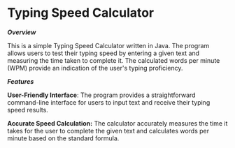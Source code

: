 # Typing Speed Calculator

_**Overview**_

This is a simple Typing Speed Calculator written in Java. The program allows users to test their typing speed by entering a given text and measuring the time taken to complete it. The calculated words per minute (WPM) provide an indication of the user's typing proficiency.

_**Features**_

**User-Friendly Interface**: The program provides a straightforward command-line interface for users to input text and receive their typing speed results.

**Accurate Speed Calculation:** The calculator accurately measures the time it takes for the user to complete the given text and calculates words per minute based on the standard formula.
